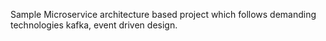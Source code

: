 Sample Microservice architecture based project which follows demanding technologies kafka, event driven design.

